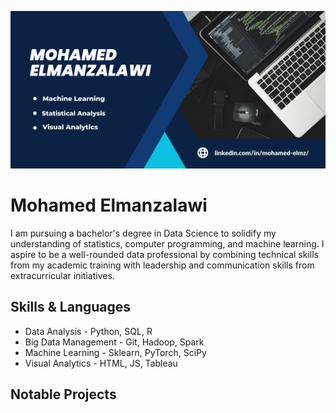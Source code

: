 ![About Me](https://github.com/Mohamed-Elmz/Mohamed-Elmz/blob/main/GitHub_Banner%20(1).png)

# Mohamed Elmanzalawi
I am pursuing a bachelor's degree in Data Science to solidify my understanding of statistics, computer programming, and machine learning. I aspire to be a well-rounded data professional by combining technical skills from my academic training with leadership and communication skills from extracurricular initiatives.

## Skills & Languages
* Data Analysis - Python, SQL, R
* Big Data Management - Git, Hadoop, Spark
* Machine Learning - Sklearn, PyTorch, SciPy
* Visual Analytics - HTML, JS, Tableau

## Notable Projects 




